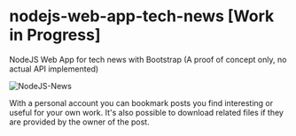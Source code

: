 # nodejs-web-app-tech-news [Work in Progress]
NodeJS Web App for tech news with Bootstrap (A proof of concept only, no actual API implemented)

![NodeJS-News](https://user-images.githubusercontent.com/77178636/104132574-7f338680-537e-11eb-9191-418c62ef8324.PNG)

With a personal account you can bookmark posts you find interesting or useful for your own work. It's also possible to download related files if they are provided by the owner of the post. 
